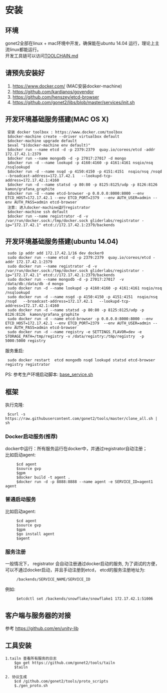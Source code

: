 # 安装
## 环境
gonet2全部在linux + mac环境中开发，确保能在ubuntu 14.04 运行，理论上主流linux都能运行。      
开发工具链可以访问[TOOLCHAIN.md](TOOLCHAIN.md)     

## 请预先安装好
1. https://www.docker.com/ (MAC安装docker-machine)  
2. https://github.com/kardianos/govendor
3. https://github.com/henszey/etcd-browser
4. https://github.com/gonet2/libs/blob/master/services/init.sh

## 开发环境基础服务搭建(MAC OS X)

     安装 docker toolbox : https://www.docker.com/toolbox
     $docker-machine create --driver virtualbox default
     $docker-machine upgrade default
     $eval "$(docker-machine env default)"
     $docker run --name etcd -d -p 2379:2379  quay.io/coreos/etcd -addr 172.17.42.1:2379
     $docker run --name mongodb -d -p 27017:27017 -d mongo
     $docker run -d --name lookupd -p 4160:4160 -p 4161:4161 nsqio/nsq /nsqlookupd
     $docker run -d --name nsqd -p 4150:4150 -p 4151:4151  nsqio/nsq /nsqd   --broadcast-address=172.17.42.1   --lookupd-tcp-address=172.17.42.1:4160
     $docker run -d --name statsd -p 80:80 -p 8125:8125/udp -p 8126:8126  kamon/grafana_graphite
     $docker run -d --name etcd-browser -p 0.0.0.0:8000:8000 --env ETCD_HOST=172.17.42.1 --env ETCD_PORT=2379  --env AUTH_USER=admin --env AUTH_PASS=admin etcd-browser
     注意: 进入docker-machine运行registrator
     $docker-machine ssh default
     $docker run --name registrator -d -v /var/run/docker.sock:/tmp/docker.sock gliderlabs/registrator -ip="172.17.42.1" etcd://172.17.42.1:2379/backends

## 开发环境基础服务搭建(ubuntu 14.04)

     sudo ip addr add 172.17.42.1/16 dev docker0
     sudo docker run --name etcd -d -p 2379:2379  quay.io/coreos/etcd -addr 172.17.42.1:2379
     sudo docker run --name registrator -d -v /var/run/docker.sock:/tmp/docker.sock gliderlabs/registrator -ip="172.17.42.1" etcd://172.17.42.1:2379/backends
     sudo docker run --name mongodb -d -p 27017:27017  -v /data/db:/data/db -d mongo
     sudo docker run -d --name lookupd -p 4160:4160 -p 4161:4161 nsqio/nsq /nsqlookupd
     sudo docker run -d --name nsqd -p 4150:4150 -p 4151:4151  nsqio/nsq /nsqd   --broadcast-address=172.17.42.1   --lookupd-tcp-address=172.17.42.1:4160
     sudo docker run -d --name statsd -p 80:80 -p 8125:8125/udp -p 8126:8126  kamon/grafana_graphite
     sudo docker run -d --name etcd-browser -p 0.0.0.0:8000:8000 --env ETCD_HOST=172.17.42.1 --env ETCD_PORT=2379  --env AUTH_USER=admin --env AUTH_PASS=admin etcd-browser
     sudo docker run -d --name registry -e SETTINGS_FLAVOR=dev -e STORAGE_PATH=/tmp/registry -v /data/registry:/tmp/registry  -p 5000:5000 registry
      
服务重启:

     sudo docker restart  etcd mongodb nsqd lookupd statsd etcd-browser registry registrator


PS: 参考生产环境启动脚本: [base_service.sh](base_service.sh)  

## 框架
执行克隆:       

     $curl -s https://raw.githubusercontent.com/gonet2/tools/master/clone_all.sh | sh      

### Docker启动服务(推荐)
docker中运行：所有服务运行在docker中，并通过registrator自动注册；            
比如启动agent: 

         $cd agent
         $source gvp
         $gpm
         $docker build -t agent .
         $docker run -d -p 8888:8888 --name agent -e SERVICE_ID=agent1 agent


### 普通启动服务
比如启动agent: 

         $cd agent
         $source gvp
         $gpm
         $go install agent
         $agent

### 服务注册
一般情况下， registrator 会自动注册通过docker启动的服务, 为了调试的方便，可以不通过docker启动，并且手动注册到etcd， etcd的服务注册地址为:

         /backends/SERVICE_NAME/SERVICE_ID 
         
例如:

         $etcdctl set /backends/snowflake/snowflake1 172.17.42.1:51006
         
## 客户端与服务器的对接

参考 https://github.com/en/unity-lib


## 工具安装
	1.tailn 查看所有服务的日志
		$go get https://github.com/gonet2/tools/tailn
		$tailn
	
	2. 协议生成
		$cd /github.com/gonet2/tools/proto_scripts
		$./gen_proto.sh
	
